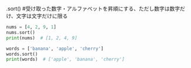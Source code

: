 .sort()  #受け取った数字・アルファベットを昇順にする、ただし数字は数字だけ、文字は文字だけに限る
``` python
nums = [4, 2, 9, 1]
nums.sort()
print(nums)  # [1, 2, 4, 9]
```
``` python
words = ['banana', 'apple', 'cherry']
words.sort()
print(words)  # ['apple', 'banana', 'cherry']
```
